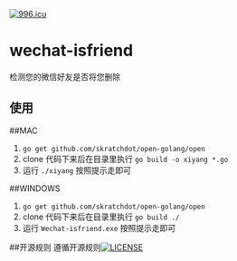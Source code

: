 [![996.icu](https://img.shields.io/badge/link-996.icu-red.svg)](https://996.icu)
# wechat-isfriend

检测您的微信好友是否将您删除

## 使用
##MAC
1. `go get github.com/skratchdot/open-golang/open`
2. clone 代码下来后在目录里执行 `go build -o xiyang *.go`
3. 运行 `./xiyang` 按照提示走即可

##WINDOWS

1. `go get github.com/skratchdot/open-golang/open`
2. clone 代码下来后在目录里执行 `go build ./`
3. 运行 `Wechat-isfriend.exe` 按照提示走即可

##开源规则
遵循开源规则[![LICENSE](https://img.shields.io/badge/license-NPL%20(The%20996%20Prohibited%20License)-blue.svg)](https://github.com/996icu/996.ICU/blob/master/LICENSE)

